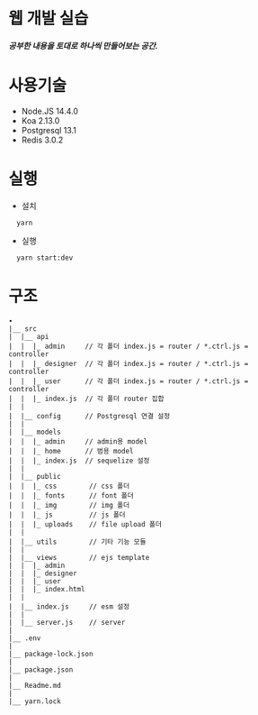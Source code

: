 웹 개발 실습
=========

  ##### 공부한 내용을 토대로 하나씩 만들어보는 공간.

사용기술
======
  
  * Node.JS 14.4.0
  * Koa 2.13.0
  * Postgresql 13.1
  * Redis 3.0.2

실행
===

  * 설치   
  ```
    yarn
  ```

  * 실행   
  ```
    yarn start:dev
  ```

구조
===
```
∙   
|__ src   
|  |__ api   
|  |  |_ admin     // 각 폴더 index.js = router / *.ctrl.js = controller   
|  |  |_ designer  // 각 폴더 index.js = router / *.ctrl.js = controller   
|  |  |_ user      // 각 폴더 index.js = router / *.ctrl.js = controller   
|  |  |_ index.js  // 각 폴더 router 집합   
|  |    
|  |__ config      // Postgresql 연결 설정   
|  |    
|  |__ models   
|  |  |_ admin     // admin용 model   
|  |  |_ home      // 범용 model   
|  |  |_ index.js  // sequelize 설정   
|  |    
|  |__ public   
|  |  |_ css        // css 폴더   
|  |  |_ fonts      // font 폴더   
|  |  |_ img        // img 폴더   
|  |  |_ js         // js 폴더   
|  |  |_ uploads    // file upload 폴더   
|  |    
|  |__ utils        // 기타 기능 모듈   
|  |    
|  |__ views        // ejs template   
|  |  |_ admin   
|  |  |_ designer   
|  |  |_ user   
|  |  |_ index.html   
|  |    
|  |__ index.js     // esm 설정   
|  |    
|  |__ server.js    // server   
|   
|__ .env   
|   
|__ package-lock.json   
|   
|__ package.json   
|   
|__ Readme.md   
|   
|__ yarn.lock   
```